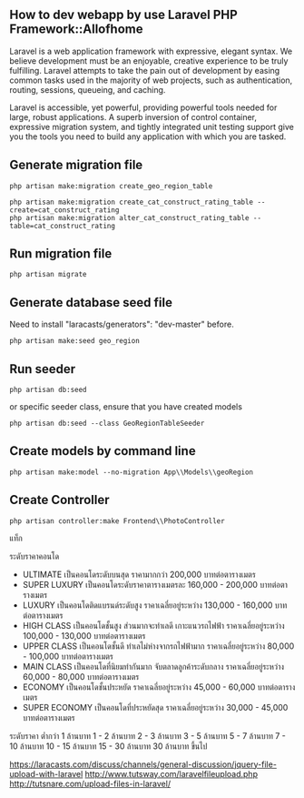 ## How to dev webapp by use Laravel PHP Framework::Allofhome

Laravel is a web application framework with expressive, elegant syntax. We believe development must be an enjoyable, creative experience to be truly fulfilling. Laravel attempts to take the pain out of development by easing common tasks used in the majority of web projects, such as authentication, routing, sessions, queueing, and caching.

Laravel is accessible, yet powerful, providing powerful tools needed for large, robust applications. A superb inversion of control container, expressive migration system, and tightly integrated unit testing support give you the tools you need to build any application with which you are tasked.

## Generate migration file

```
php artisan make:migration create_geo_region_table

php artisan make:migration create_cat_construct_rating_table --create=cat_construct_rating
php artisan make:migration alter_cat_construct_rating_table --table=cat_construct_rating
```

## Run migration file

```
php artisan migrate
```

## Generate database seed file
Need to install "laracasts/generators": "dev-master" before.

```
php artisan make:seed geo_region
```


## Run seeder

```
php artisan db:seed
```
or specific seeder class, ensure that you have created models
```
php artisan db:seed --class GeoRegionTableSeeder

```

## Create models by command line
```
php artisan make:model --no-migration App\\Models\\geoRegion
```

## Create Controller
```
php artisan controller:make Frontend\\PhotoController
```

แท็ก

ระดับราคาคอนโด
- ULTIMATE เป็นคอนโดระดับบนสุด ราคามากกว่า 200,000 บาทต่อตารางเมตร
- SUPER LUXURY เป็นคอนโดระดับราคาตารางเมตรละ 160,000 - 200,000 บาทต่อตารางเมตร
- LUXURY เป็นคอนโดติดแบรนด์ระดับสูง ราคาเฉลี่ยอยู่ระหว่าง 130,000 - 160,000 บาทต่อตารางเมตร
- HIGH CLASS เป็นคอนโดชั้นสูง ส่วนมากจะทำเลดี เกาะแนวรถไฟฟ้า ราคาเฉลี่ยอยู่ระหว่าง 100,000 - 130,000 บาทต่อตารางเมตร
- UPPER CLASS เป็นคอนโดชั้นดี ทำเลไม่ห่างจากรถไฟฟ้ามาก ราคาเฉลี่ยอยู่ระหว่าง 80,000 - 100,000 บาทต่อตารางเมตร
- MAIN CLASS เป็นคอนโดที่นิยมทำกันมาก จับตลาดลูกค้าระดับกลาง ราคาเฉลี่ยอยู่ระหว่าง 60,000 - 80,000 บาทต่อตารางเมตร
- ECONOMY เป็นคอนโดชั้นประหยัด ราคาเฉลี่ยอยู่ระหว่าง 45,000 - 60,000 บาทต่อตารางเมตร
- SUPER ECONOMY เป็นคอนโดที่ประหยัดสุด ราคาเฉลี่ยอยู่ระหว่าง 30,000 - 45,000 บาทต่อตารางเมตร

ระดับราคา
ต่ำกว่า 1 ล้านบาท
1 - 2 ล้านบาท
2 - 3 ล้านบาท
3 - 5 ล้านบาท
5 - 7 ล้านบาท
7 - 10 ล้านบาท
10 - 15 ล้านบาท
15 - 30 ล้านบาท
30 ล้านบาท ขึ้นไป

https://laracasts.com/discuss/channels/general-discussion/jquery-file-upload-with-laravel
http://www.tutsway.com/laravelfileupload.php
http://tutsnare.com/upload-files-in-laravel/

